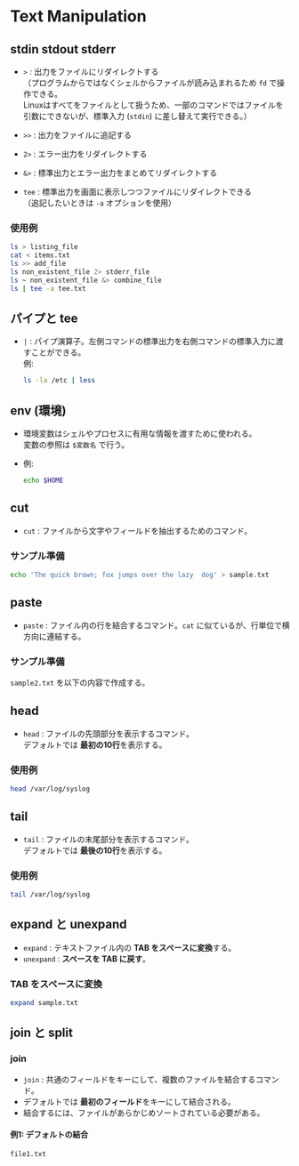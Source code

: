 # Text Manipulation

## stdin stdout stderr

- `>` : 出力をファイルにリダイレクトする  
  （プログラムからではなくシェルからファイルが読み込まれるため `fd` で操作できる。  
   Linuxはすべてをファイルとして扱うため、一部のコマンドではファイルを引数にできないが、標準入力 (`stdin`) に差し替えて実行できる。）

- `>>` : 出力をファイルに追記する  

- `2>` : エラー出力をリダイレクトする  

- `&>` : 標準出力とエラー出力をまとめてリダイレクトする  

- `tee` : 標準出力を画面に表示しつつファイルにリダイレクトできる  
  （追記したいときは `-a` オプションを使用）

### 使用例

```bash
ls > listing_file
cat < items.txt
ls >> add_file
ls non_existent_file 2> stderr_file
ls ~ non_existent_file &> combine_file
ls | tee -a tee.txt
```


 ## パイプと tee

- `|` : パイプ演算子。左側コマンドの標準出力を右側コマンドの標準入力に渡すことができる。  
  例:  
  ```bash
  ls -la /etc | less


## env (環境)

- 環境変数はシェルやプロセスに有用な情報を渡すために使われる。  
  変数の参照は `$変数名` で行う。

- 例:  
  ```bash
  echo $HOME


## cut

- `cut` : ファイルから文字やフィールドを抽出するためのコマンド。

### サンプル準備
```bash
echo 'The quick brown; fox jumps over the lazy  dog' > sample.txt
```

## paste

- `paste` : ファイル内の行を結合するコマンド。`cat` に似ているが、行単位で横方向に連結する。  

### サンプル準備
`sample2.txt` を以下の内容で作成する。  


## head

- `head` : ファイルの先頭部分を表示するコマンド。  
  デフォルトでは **最初の10行**を表示する。  

### 使用例
```bash
head /var/log/syslog
```

## tail

- `tail` : ファイルの末尾部分を表示するコマンド。  
  デフォルトでは **最後の10行**を表示する。  

### 使用例
```bash
tail /var/log/syslog
```

## expand と unexpand

- `expand` : テキストファイル内の **TAB をスペースに変換**する。  
- `unexpand` : **スペースを TAB に戻す**。  

### TAB をスペースに変換
```bash
expand sample.txt
```

## join と split

### join
- `join` : 共通のフィールドをキーにして、複数のファイルを結合するコマンド。  
- デフォルトでは **最初のフィールド**をキーにして結合される。  
- 結合するには、ファイルがあらかじめソートされている必要がある。  

#### 例1: デフォルトの結合
`file1.txt`  

